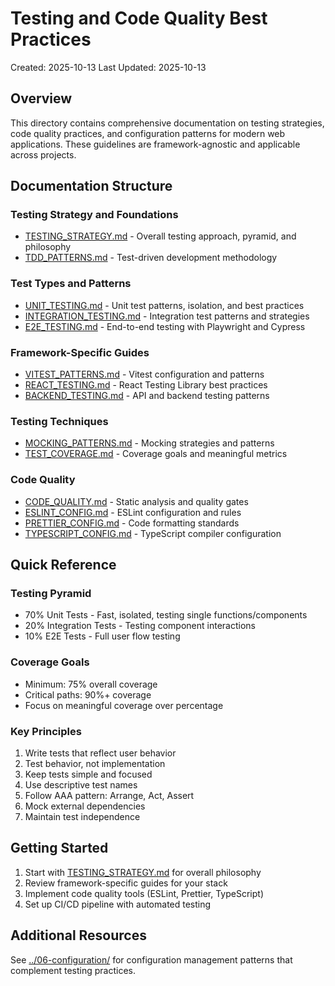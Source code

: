 # Testing and Code Quality Best Practices

Created: 2025-10-13
Last Updated: 2025-10-13

## Overview

This directory contains comprehensive documentation on testing strategies, code quality practices, and configuration patterns for modern web applications. These guidelines are framework-agnostic and applicable across projects.

## Documentation Structure

### Testing Strategy and Foundations

- [TESTING_STRATEGY.md](./TESTING_STRATEGY.md) - Overall testing approach, pyramid, and philosophy
- [TDD_PATTERNS.md](./TDD_PATTERNS.md) - Test-driven development methodology

### Test Types and Patterns

- [UNIT_TESTING.md](./UNIT_TESTING.md) - Unit test patterns, isolation, and best practices
- [INTEGRATION_TESTING.md](./INTEGRATION_TESTING.md) - Integration test patterns and strategies
- [E2E_TESTING.md](./E2E_TESTING.md) - End-to-end testing with Playwright and Cypress

### Framework-Specific Guides

- [VITEST_PATTERNS.md](./VITEST_PATTERNS.md) - Vitest configuration and patterns
- [REACT_TESTING.md](./REACT_TESTING.md) - React Testing Library best practices
- [BACKEND_TESTING.md](./BACKEND_TESTING.md) - API and backend testing patterns

### Testing Techniques

- [MOCKING_PATTERNS.md](./MOCKING_PATTERNS.md) - Mocking strategies and patterns
- [TEST_COVERAGE.md](./TEST_COVERAGE.md) - Coverage goals and meaningful metrics

### Code Quality

- [CODE_QUALITY.md](./CODE_QUALITY.md) - Static analysis and quality gates
- [ESLINT_CONFIG.md](./ESLINT_CONFIG.md) - ESLint configuration and rules
- [PRETTIER_CONFIG.md](./PRETTIER_CONFIG.md) - Code formatting standards
- [TYPESCRIPT_CONFIG.md](./TYPESCRIPT_CONFIG.md) - TypeScript compiler configuration

## Quick Reference

### Testing Pyramid
- 70% Unit Tests - Fast, isolated, testing single functions/components
- 20% Integration Tests - Testing component interactions
- 10% E2E Tests - Full user flow testing

### Coverage Goals
- Minimum: 75% overall coverage
- Critical paths: 90%+ coverage
- Focus on meaningful coverage over percentage

### Key Principles

1. Write tests that reflect user behavior
2. Test behavior, not implementation
3. Keep tests simple and focused
4. Use descriptive test names
5. Follow AAA pattern: Arrange, Act, Assert
6. Mock external dependencies
7. Maintain test independence

## Getting Started

1. Start with [TESTING_STRATEGY.md](./TESTING_STRATEGY.md) for overall philosophy
2. Review framework-specific guides for your stack
3. Implement code quality tools (ESLint, Prettier, TypeScript)
4. Set up CI/CD pipeline with automated testing

## Additional Resources

See [../06-configuration/](../06-configuration/) for configuration management patterns that complement testing practices.
